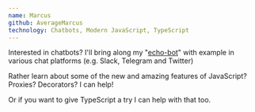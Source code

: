 ```yaml
---
name: Marcus
github: AverageMarcus
technology: Chatbots, Modern JavaScript, TypeScript
---
```


Interested in chatbots? I'll bring along my "[echo-bot](https://github.com/AverageMarcus/echo-bot)" with example in various chat platforms (e.g. Slack, Telegram and Twitter)

Rather learn about some of the new and amazing features of JavaScript? Proxies? Decorators? I can help!

Or if you want to give TypeScript a try I can help with that too.
